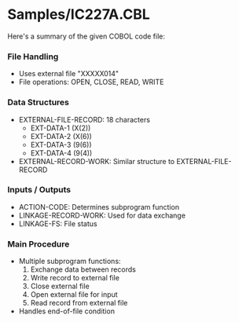 # Samples/IC227A.CBL

Here's a summary of the given COBOL code file:

### File Handling
- Uses external file "XXXXX014"
- File operations: OPEN, CLOSE, READ, WRITE

### Data Structures
- EXTERNAL-FILE-RECORD: 18 characters
  - EXT-DATA-1 (X(2))
  - EXT-DATA-2 (X(6))
  - EXT-DATA-3 (9(6))
  - EXT-DATA-4 (9(4))
- EXTERNAL-RECORD-WORK: Similar structure to EXTERNAL-FILE-RECORD

### Inputs / Outputs
- ACTION-CODE: Determines subprogram function
- LINKAGE-RECORD-WORK: Used for data exchange
- LINKAGE-FS: File status

### Main Procedure
- Multiple subprogram functions:
  1. Exchange data between records
  2. Write record to external file
  3. Close external file
  4. Open external file for input
  5. Read record from external file
- Handles end-of-file condition